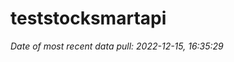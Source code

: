 
<!-- README.md is generated from README.Rmd. Please edit that file -->

# teststocksmartapi

*Date of most recent data pull: 2022-12-15, 16:35:29*
